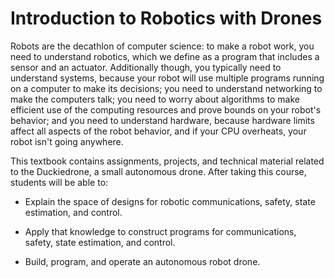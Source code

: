 # Introduction to Robotics with Drones

Robots are the decathlon of computer science: to make
a robot work, you need to understand robotics, which we
define as a program that includes a sensor and an actuator.
Additionally though, you typically need to understand
systems, because your robot will use multiple programs
running on a computer to make its decisions; you need to
understand networking to make the computers talk; you need to
worry about algorithms to make efficient use of the computing
resources and prove bounds on your robot's behavior; and you
need to understand hardware, because hardware limits affect
all aspects of the robot behavior, and if your CPU overheats,
your robot isn't going anywhere.

This textbook contains assignments, projects, and technical material
related to the Duckiedrone, a small autonomous drone.
After taking this course, students will be able to:

* Explain the space of designs for robotic communications, safety,
  state estimation, and control.

* Apply that knowledge to construct programs for communications, safety, state estimation, and control.

* Build, program, and operate an autonomous robot drone. 

```{tableofcontents}
```

